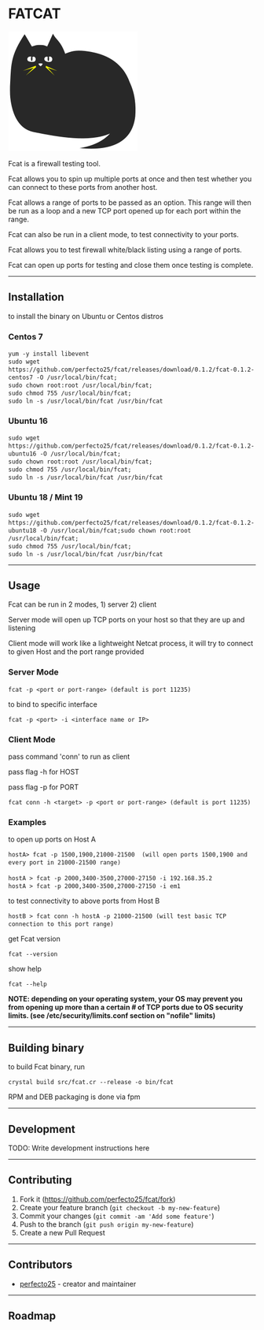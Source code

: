 # FATCAT

![Fatcat](fatcat.png)

Fcat is a firewall testing tool.

Fcat allows you to spin up multiple ports at once and then test whether you can connect to these ports from another host.

Fcat allows a range of ports to be passed as an option. This range will then be run as a loop and a new TCP port opened up for each port within the range.

Fcat can also be run in a client mode, to test connectivity to your ports.

Fcat allows you to test firewall white/black listing using a range of ports. 

Fcat can open up ports for testing and close them once testing is complete.

---
## Installation

to install the binary on Ubuntu or Centos distros

### Centos 7
    
    yum -y install libevent
    sudo wget https://github.com/perfecto25/fcat/releases/download/0.1.2/fcat-0.1.2-centos7 -O /usr/local/bin/fcat;
    sudo chown root:root /usr/local/bin/fcat;
    sudo chmod 755 /usr/local/bin/fcat;
    sudo ln -s /usr/local/bin/fcat /usr/bin/fcat

### Ubuntu 16

    sudo wget https://github.com/perfecto25/fcat/releases/download/0.1.2/fcat-0.1.2-ubuntu16 -O /usr/local/bin/fcat;
    sudo chown root:root /usr/local/bin/fcat;
    sudo chmod 755 /usr/local/bin/fcat;
    sudo ln -s /usr/local/bin/fcat /usr/bin/fcat

### Ubuntu 18 / Mint 19
    
    sudo wget https://github.com/perfecto25/fcat/releases/download/0.1.2/fcat-0.1.2-ubuntu18 -O /usr/local/bin/fcat;sudo chown root:root /usr/local/bin/fcat;
    sudo chmod 755 /usr/local/bin/fcat;
    sudo ln -s /usr/local/bin/fcat /usr/bin/fcat

---
## Usage
Fcat can be run in 2 modes,  1) server 2) client

Server mode will open up TCP ports on your host so that they are up and listening

Client mode will work like a lightweight Netcat process, it will try to connect to given Host and the port range provided

### Server Mode

    fcat -p <port or port-range> (default is port 11235)
    
to bind to specific interface

    fcat -p <port> -i <interface name or IP>

### Client Mode

pass command 'conn' to run as client

pass flag -h for HOST

pass flag -p for PORT

    fcat conn -h <target> -p <port or port-range> (default is port 11235)

### Examples
to open up ports on Host A

    hostA> fcat -p 1500,1900,21000-21500  (will open ports 1500,1900 and every port in 21000-21500 range)

    hostA > fcat -p 2000,3400-3500,27000-27150 -i 192.168.35.2
    hostA > fcat -p 2000,3400-3500,27000-27150 -i em1

to test connectivity to above ports from Host B
    
    hostB > fcat conn -h hostA -p 21000-21500 (will test basic TCP connection to this port range)
    
get Fcat version

    fcat --version
    
show help

    fcat --help

**NOTE: depending on your operating system, your OS may prevent you from opening up more than a certain # of TCP ports due to OS security limits. (see /etc/security/limits.conf section on "nofile" limits)**

---
## Building binary

to build Fcat binary, run

    crystal build src/fcat.cr --release -o bin/fcat
    
RPM and DEB packaging is done via fpm


---
## Development

TODO: Write development instructions here

---
## Contributing

1. Fork it (<https://github.com/perfecto25/fcat/fork>)
2. Create your feature branch (`git checkout -b my-new-feature`)
3. Commit your changes (`git commit -am 'Add some feature'`)
4. Push to the branch (`git push origin my-new-feature`)
5. Create a new Pull Request

---
## Contributors

- [perfecto25](https://github.com/perfecto25) - creator and maintainer

---
## Roadmap

